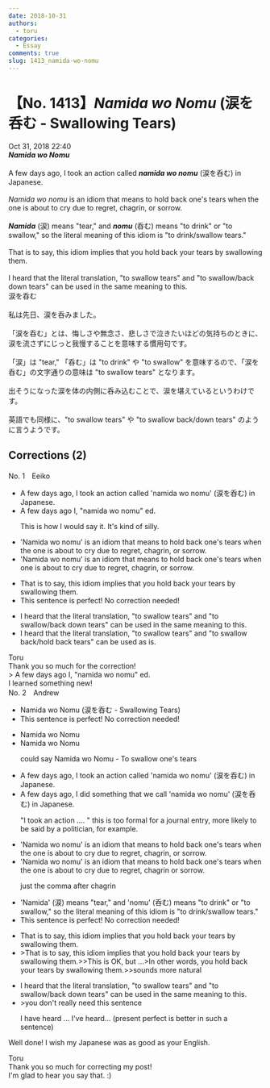 ```yaml
---
date: 2018-10-31
authors:
  - toru
categories:
  - Essay
comments: true
slug: 1413_namida-wo-nomu
---
```


# 【No. 1413】<strong><em>Namida wo Nomu</strong></em> (涙を呑む - Swallowing Tears)
<div class="date">Oct 31, 2018 22:40</div>
<div id="post"><div id="body_show_ori">
<strong><em>Namida wo Nomu</strong></em><br/><br/>A few days ago, I took an action called <strong><em>namida wo nomu</em></strong> (涙を呑む) in Japanese.<br/><br/><em>Namida wo nomu</em> is an idiom that means to hold back one's tears when the one is about to cry due to regret, chagrin, or sorrow.<br/><br/><strong><em>Namida</em></strong> (涙) means "tear," and <strong><em>nomu</em></strong> (呑む) means "to drink" or "to swallow," so the literal meaning of this idiom is "to drink/swallow tears."<br/><br/>That is to say, this idiom implies that you hold back your tears by swallowing them.<br/><br/>I heard that the literal translation, "to swallow tears" and "to swallow/back down tears" can be used in the same meaning to this.
</div></div>

<!-- more -->

<div id="post_ja"><div id="body_show_mo">
涙を呑む<br/><br/>私は先日、涙を呑みました。<br/><br/>「涙を呑む」とは、悔しさや無念さ、悲しさで泣きたいほどの気持ちのときに、涙を流さずにじっと我慢することを意味する慣用句です。<br/><br/>「涙」は "tear," 「呑む」は "to drink" や "to swallow" を意味するので、「涙を呑む」の文字通りの意味は "to swallow tears" となります。<br/><br/>出そうになった涙を体の内側に呑み込むことで、涙を堪えているというわけです。<br/><br/>英語でも同様に、"to swallow tears" や "to swallow back/down tears" のように言うようです。
</div></div>

## Corrections (2)
<div id="block"><div class="first_name"> No. 1　<span class="just_name">Eeiko</span></div><div id="block2">
<ul class="correction_field">
<li class="incorrect">A few days ago, I took an action called 'namida wo nomu' (涙を呑む) in Japanese.</li>
<li class="corrected correct">
A few days ago I, "namida wo nomu" ed. 
<p class="correction_comment">This is how I would say it. It's kind of silly.</p>
</li>
</ul>
<ul class="correction_field">
<li class="incorrect">'Namida wo nomu' is an idiom that means to hold back one's tears when the one is about to cry due to regret, chagrin, or sorrow.</li>
<li class="corrected correct">
'Namida wo nomu' is an idiom that means to hold back one's tears when one is about to cry due to regret, chagrin, or sorrow.
</li>
</ul>
<ul class="correction_field">
<li class="incorrect">That is to say, this idiom implies that you hold back your tears by swallowing them.</li>
<li class="corrected perfect">This sentence is perfect! No correction needed!</li>
</ul>
<ul class="correction_field">
<li class="incorrect">I heard that the literal translation, "to swallow tears" and "to swallow/back down tears" can be used in the same meaning to this.</li>
<li class="corrected correct">
I heard that the literal translation, "to swallow tears" and "to swallow back/hold back tears" can be used as is. 
</li>
</ul>
</div><div class="name"><span class="just_name">Toru</span><br>
Thank you so much for the correction!<br/>&gt; A few days ago I, "namida wo nomu" ed.<br/>I learned something new!
</div>
</div>
<div id="block"><div class="first_name"> No. 2　<span class="just_name">Andrew</span></div><div id="block2">
<ul class="correction_field">
<li class="incorrect">Namida wo Nomu (涙を呑む - Swallowing Tears)</li>
<li class="corrected perfect">This sentence is perfect! No correction needed!</li>
</ul>
<ul class="correction_field">
<li class="incorrect">Namida wo Nomu</li>
<li class="corrected correct">
Namida wo Nomu
<p class="correction_comment">could say Namida wo Nomu - To swallow one's tears</p>
</li>
</ul>
<ul class="correction_field">
<li class="incorrect">A few days ago, I took an action called 'namida wo nomu' (涙を呑む) in Japanese.</li>
<li class="corrected correct">
A few days ago, I did something that we call 'namida wo nomu' (涙を呑む) in Japanese.
<p class="correction_comment">"I took an action ....  "  this is too formal for a journal entry,  more likely to be said by a politician, for example.</p>
</li>
</ul>
<ul class="correction_field">
<li class="incorrect">'Namida wo nomu' is an idiom that means to hold back one's tears when the one is about to cry due to regret, chagrin, or sorrow.</li>
<li class="corrected correct">
'Namida wo nomu' is an idiom that means to hold back one's tears when the one is about to cry due to regret, chagrin or sorrow.
<p class="correction_comment">just the comma after chagrin</p>
</li>
</ul>
<ul class="correction_field">
<li class="incorrect">'Namida' (涙) means "tear," and 'nomu' (呑む) means "to drink" or "to swallow," so the literal meaning of this idiom is "to drink/swallow tears."</li>
<li class="corrected perfect">This sentence is perfect! No correction needed!</li>
</ul>
<ul class="correction_field">
<li class="incorrect">That is to say, this idiom implies that you hold back your tears by swallowing them.</li>
<li class="corrected correct">
&gt;That is to say, this idiom implies that you hold back your tears by swallowing them.&gt;&gt;This is OK, but ...&gt;In other words, you hold back your tears by swallowing them.&gt;&gt;sounds more natural
</li>
</ul>
<ul class="correction_field">
<li class="incorrect">I heard that the literal translation, "to swallow tears" and "to swallow/back down tears" can be used in the same meaning to this.</li>
<li class="corrected correct">
&gt;you don't really need this sentence
<p class="correction_comment">I have heard ...   I've heard... (present perfect is better in such a sentence)</p>
</li>
</ul>
<p class="comment_small">
 Well done!  I wish my Japanese was as good as your English.
</p>

</div><div class="name"><span class="just_name">Toru</span><br>
Thank you so much for correcting my post!<br/>I'm glad to hear you say that. :)
</div>
</div>
